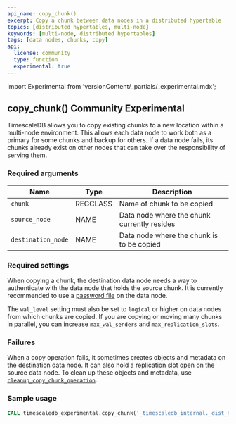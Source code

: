 ```yaml
---
api_name: copy_chunk()
excerpt: Copy a chunk between data nodes in a distributed hypertable
topics: [distributed hypertables, multi-node]
keywords: [multi-node, distributed hypertables]
tags: [data nodes, chunks, copy]
api:
  license: community
  type: function
  experimental: true
---
```


import Experimental from 'versionContent/_partials/_experimental.mdx';

## copy_chunk() <Tag type="community">Community</Tag> <Tag type="experimental">Experimental</Tag>

TimescaleDB allows you to copy existing chunks to a new location within a
multi-node environment. This allows each data node to work both as a primary for
some chunks and backup for others. If a data node fails, its chunks already
exist on other nodes that can take over the responsibility of serving them.

<Experimental />

### Required arguments

|Name|Type|Description|
|-|-|-|
|`chunk`|REGCLASS|Name of chunk to be copied|
|`source_node`|NAME|Data node where the chunk currently resides|
|`destination_node`|NAME|Data node where the chunk is to be copied|

### Required settings

When copying a chunk, the destination data node needs a way to
authenticate with the data node that holds the source chunk. It is
currently recommended to use a [password file][password-config] on the
data node.

The `wal_level` setting must also be set to `logical` or higher on
data nodes from which chunks are copied. If you are copying or moving
many chunks in parallel, you can increase `max_wal_senders` and
`max_replication_slots`.

### Failures

When a copy operation fails, it sometimes creates objects and metadata on
the destination data node. It can also hold a replication slot open on the
source data node. To clean up these objects and metadata, use
[`cleanup_copy_chunk_operation`][cleanup_copy_chunk].

### Sample usage

``` sql
CALL timescaledb_experimental.copy_chunk('_timescaledb_internal._dist_hyper_1_1_chunk', 'data_node_2', 'data_node_3');
```

[password-config]: /timescaledb/:currentVersion:/how-to-guides/multinode-timescaledb/multinode-auth/
[cleanup_copy_chunk]: /api/:currentVersion:/distributed-hypertables/cleanup_copy_chunk_operation_experimental
